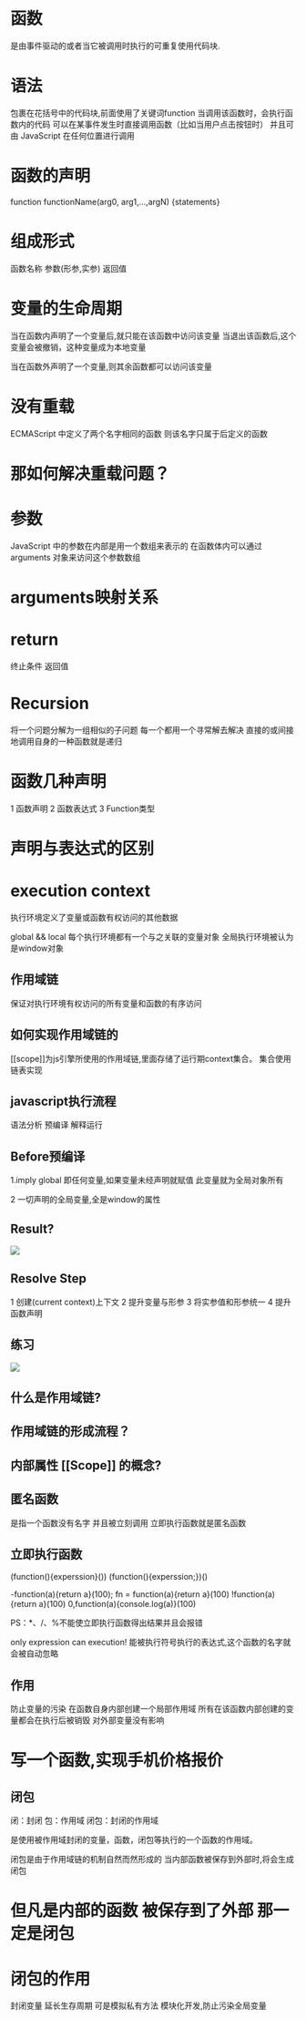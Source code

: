 # 函数

是由事件驱动的或者当它被调用时执行的可重复使用代码块.

# 语法

包裹在花括号中的代码块,前面使用了关键词function
当调用该函数时，会执行函数内的代码
可以在某事件发生时直接调用函数（比如当用户点击按钮时）
并且可由 JavaScript 在任何位置进行调用

# 函数的声明
function functionName(arg0, arg1,...,argN) {statements}

# 组成形式
  函数名称  参数(形参,实参) 返回值

# 变量的生命周期

  当在函数内声明了一个变量后,就只能在该函数中访问该变量
  当退出该函数后,这个变量会被撤销，这种变量成为本地变量

  当在函数外声明了一个变量,则其余函数都可以访问该变量

# 没有重载

ECMAScript 中定义了两个名字相同的函数
则该名字只属于后定义的函数

# 那如何解决重载问题？

# 参数

JavaScript 中的参数在内部是用一个数组来表示的
在函数体内可以通过arguments 对象来访问这个参数数组

# arguments映射关系

# return
终止条件 返回值

# Recursion
将一个问题分解为一组相似的子问题
每一个都用一个寻常解去解决
直接的或间接地调用自身的一种函数就是递归

# 函数几种声明
1 函数声明
2 函数表达式
3 Function类型

# 声明与表达式的区别

# execution context
执行环境定义了变量或函数有权访问的其他数据

global && local
每个执行环境都有一个与之关联的变量对象
全局执行环境被认为是window对象

## 作用域链
 保证对执行环境有权访问的所有变量和函数的有序访问

## 如何实现作用域链的

[[scope]]为js引擎所使用的作用域链,里面存储了运行期context集合。
集合使用链表实现

## javascript执行流程
语法分析
预编译
解释运行
## Before预编译

1.imply global
  即任何变量,如果变量未经声明就赋值
  此变量就为全局对象所有

2 一切声明的全局变量,全是window的属性

## Result?
![](assets/js/execute-context.png)

## Resolve Step
1 创建(current context)上下文
2 提升变量与形参
3 将实参值和形参统一
4 提升函数声明

## 练习
![](assets/js/execute-context1.png)

## 什么是作用域链?
## 作用域链的形成流程？
## 内部属性 [[Scope]] 的概念?

## 匿名函数

是指一个函数没有名字
并且被立刻调用
立即执行函数就是匿名函数

## 立即执行函数

(function(){experssion}())
(function(){experssion;})()

 -function(a){return a}(100);
 fn = function(a){return a}(100)
 !function(a){return a}(100)
 0,function(a){console.log(a)}(100)

PS：*、/、%不能使立即执行函数得出结果并且会报错

only expression can execution!
能被执行符号执行的表达式,这个函数的名字就会被自动忽略
## 作用

防止变量的污染
在函数自身内部创建一个局部作用域
所有在该函数内部创建的变量都会在执行后被销毁
对外部变量没有影响

# 写一个函数,实现手机价格报价

## 闭包

闭：封闭
包：作用域
闭包：封闭的作用域

是使用被作用域封闭的变量，函数，闭包等执行的一个函数的作用域。

闭包是由于作用域链的机制自然而然形成的
当内部函数被保存到外部时,将会生成闭包

# 但凡是内部的函数 被保存到了外部 那一定是闭包

# 闭包的作用

封闭变量
延长生存周期
可是模拟私有方法
模块化开发,防止污染全局变量